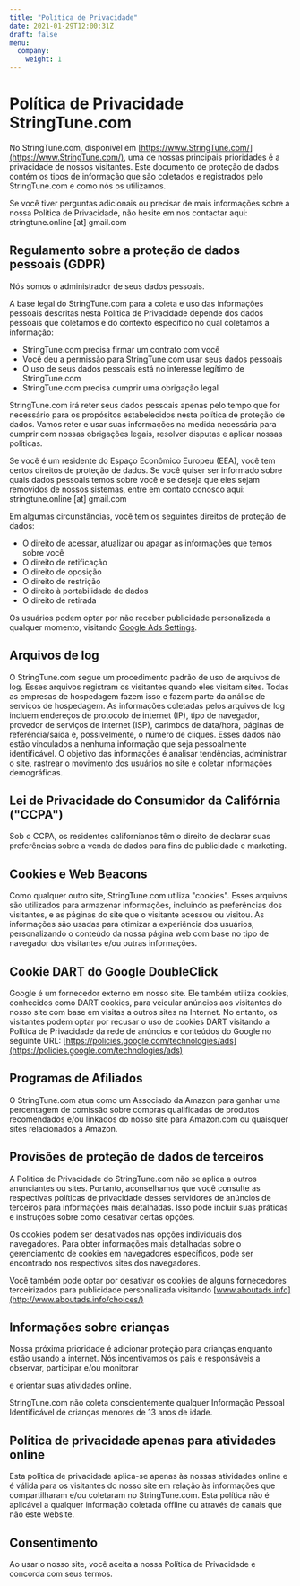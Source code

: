 ```yaml
---
title: "Política de Privacidade"
date: 2021-01-29T12:00:31Z
draft: false
menu:
  company:
    weight: 1
---
```


# Política de Privacidade StringTune.com

No StringTune.com, disponível em [https://www.StringTune.com/](https://www.StringTune.com/), uma de nossas principais prioridades é a privacidade de nossos visitantes. Este documento de proteção de dados contém os tipos de informação que são coletados e registrados pelo StringTune.com e como nós os utilizamos.

Se você tiver perguntas adicionais ou precisar de mais informações sobre a nossa Política de Privacidade, não hesite em nos contactar aqui: stringtune.online [at] gmail.com

## Regulamento sobre a proteção de dados pessoais (GDPR)

Nós somos o administrador de seus dados pessoais.

A base legal do StringTune.com para a coleta e uso das informações pessoais descritas nesta Política de Privacidade depende dos dados pessoais que coletamos e do contexto específico no qual coletamos a informação:

- StringTune.com precisa firmar um contrato com você
- Você deu a permissão para StringTune.com usar seus dados pessoais
- O uso de seus dados pessoais está no interesse legítimo de StringTune.com
- StringTune.com precisa cumprir uma obrigação legal

StringTune.com irá reter seus dados pessoais apenas pelo tempo que for necessário para os propósitos estabelecidos nesta política de proteção de dados. Vamos reter e usar suas informações na medida necessária para cumprir com nossas obrigações legais, resolver disputas e aplicar nossas políticas.

Se você é um residente do Espaço Econômico Europeu (EEA), você tem certos direitos de proteção de dados. Se você quiser ser informado sobre quais dados pessoais temos sobre você e se deseja que eles sejam removidos de nossos sistemas, entre em contato conosco aqui: stringtune.online [at] gmail.com

Em algumas circunstâncias, você tem os seguintes direitos de proteção de dados:

- O direito de acessar, atualizar ou apagar as informações que temos sobre você
- O direito de retificação
- O direito de oposição
- O direito de restrição
- O direito à portabilidade de dados
- O direito de retirada

Os usuários podem optar por não receber publicidade personalizada a qualquer momento, visitando [Google Ads Settings](https://www.google.com/settings/ads).

## Arquivos de log

O StringTune.com segue um procedimento padrão de uso de arquivos de log. Esses arquivos registram os visitantes quando eles visitam sites. Todas as empresas de hospedagem fazem isso e fazem parte da análise de serviços de hospedagem. As informações coletadas pelos arquivos de log incluem endereços de protocolo de internet (IP), tipo de navegador, provedor de serviços de internet (ISP), carimbos de data/hora, páginas de referência/saída e, possivelmente, o número de cliques. Esses dados não estão vinculados a nenhuma informação que seja pessoalmente identificável. O objetivo das informações é analisar tendências, administrar o site, rastrear o movimento dos usuários no site e coletar informações demográficas.

## Lei de Privacidade do Consumidor da Califórnia ("CCPA")

Sob o CCPA, os residentes californianos têm o direito de declarar suas preferências sobre a venda de dados para fins de publicidade e marketing. 

## Cookies e Web Beacons

Como qualquer outro site, StringTune.com utiliza "cookies". Esses arquivos são utilizados para armazenar informações, incluindo as preferências dos visitantes, e as páginas do site que o visitante acessou ou visitou. As informações são usadas para otimizar a experiência dos usuários, personalizando o conteúdo da nossa página web com base no tipo de navegador dos visitantes e/ou outras informações.

## Cookie DART do Google DoubleClick

Google é um fornecedor externo em nosso site. Ele também utiliza cookies, conhecidos como DART cookies, para veicular anúncios aos visitantes do nosso site com base em visitas a outros sites na Internet. No entanto, os visitantes podem optar por recusar o uso de cookies DART visitando a Política de Privacidade da rede de anúncios e conteúdos do Google no seguinte URL: [https://policies.google.com/technologies/ads](https://policies.google.com/technologies/ads)

## Programas de Afiliados

O StringTune.com atua como um Associado da Amazon para ganhar uma percentagem de comissão sobre compras qualificadas de produtos recomendados e/ou linkados do nosso site para Amazon.com ou quaisquer sites relacionados à Amazon.

## Provisões de proteção de dados de terceiros

A Política de Privacidade do StringTune.com não se aplica a outros anunciantes ou sites. Portanto, aconselhamos que você consulte as respectivas políticas de privacidade desses servidores de anúncios de terceiros para informações mais detalhadas. Isso pode incluir suas práticas e instruções sobre como desativar certas opções.

Os cookies podem ser desativados nas opções individuais dos navegadores. Para obter informações mais detalhadas sobre o gerenciamento de cookies em navegadores específicos, pode ser encontrado nos respectivos sites dos navegadores.

Você também pode optar por desativar os cookies de alguns fornecedores terceirizados para publicidade personalizada visitando [www.aboutads.info](http://www.aboutads.info/choices/)

## Informações sobre crianças

Nossa próxima prioridade é adicionar proteção para crianças enquanto estão usando a internet. Nós incentivamos os pais e responsáveis a observar, participar e/ou monitorar

 e orientar suas atividades online.

StringTune.com não coleta conscientemente qualquer Informação Pessoal Identificável de crianças menores de 13 anos de idade.

## Política de privacidade apenas para atividades online

Esta política de privacidade aplica-se apenas às nossas atividades online e é válida para os visitantes do nosso site em relação às informações que compartilharam e/ou coletaram no StringTune.com. Esta política não é aplicável a qualquer informação coletada offline ou através de canais que não este website.

## Consentimento

Ao usar o nosso site, você aceita a nossa Política de Privacidade e concorda com seus termos.
